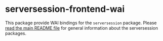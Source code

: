 # serversession-frontend-wai

This package provide WAI bindings for the `serversession`
package.  Please
[read the main README file](https://github.com/yesodweb/serversession/blob/master/README.md)
for general information about the serversession packages.
